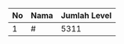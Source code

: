 | No | Nama            | Jumlah Level |
|----|-----------------|--------------|
| 1  | #    |    5311        |
